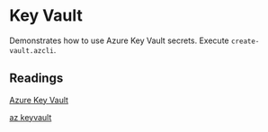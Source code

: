 # Key Vault

Demonstrates how to use Azure Key Vault secrets. Execute `create-vault.azcli`.

## Readings


[Azure Key Vault](https://docs.microsoft.com/en-us/azure/key-vault/)

[az keyvault](https://docs.microsoft.com/en-us/cli/azure/keyvault?view=azure-cli-latest)